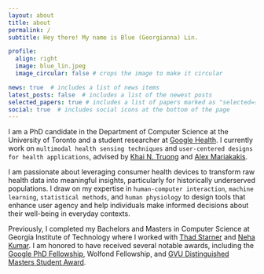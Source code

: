 ```yaml
---
layout: about
title: about
permalink: /
subtitle: Hey there! My name is Blue (Georgianna) Lin. 

profile:
  align: right
  image: blue_lin.jpeg
  image_circular: false # crops the image to make it circular

news: true  # includes a list of news items
latest_posts: false  # includes a list of the newest posts
selected_papers: true # includes a list of papers marked as "selected={true}"
social: true  # includes social icons at the bottom of the page
---
```


I am a PhD candidate in the Department of Computer Science at the University of Toronto and a student researcher at [Google Health](https://health.google/health-research/). I currently work on `multimodal health sensing techniques` and `user-centered designs for health applications`, advised by [Khai N. Truong](https://www.cs.toronto.edu/~khai/) and [Alex Mariakakis](https://mariakakis.github.io/). 

I am passionate about leveraging consumer health devices to transform raw health data into meaningful insights, particularly for historically underserved populations. I draw on my expertise in `human-computer interaction`, `machine learning`, `statistical methods`, and `human physiology` to design tools that enhance user agency and help individuals make informed decisions about their well-being in everyday contexts. 

Previously, I completed my Bachelors and Masters in Computer Science at Georgia Institute of Technology where I worked with [Thad Starner](https://www.cc.gatech.edu/home/thad/) and [Neha Kumar](https://www.nehakumar.org/).  I am honored to have received several notable awards, including the [Google PhD Fellowship](https://research.google/outreach/phd-fellowship/), Wolfond Fellowship, and [GVU Distinguished Masters Student Award](https://gvu.gatech.edu/gvu-graduate-student-awards-program-2020).
